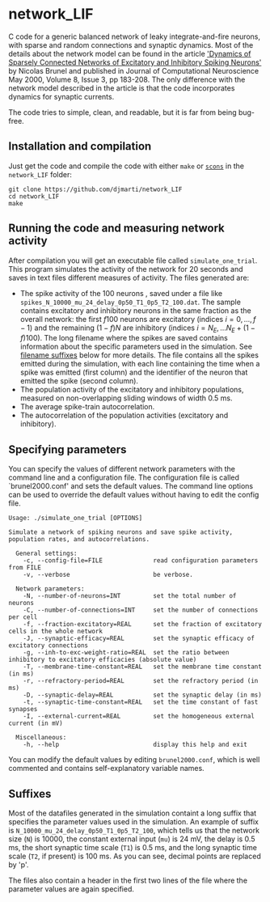 # network_LIF
C code for a generic balanced network of leaky integrate-and-fire neurons, with sparse and random connections and synaptic dynamics. Most of the details about the network model can be found in the article ['Dynamics of Sparsely Connected Networks of Excitatory and Inhibitory Spiking Neurons'](http://link.springer.com/article/10.1023/A%3A1008925309027) by Nicolas Brunel and published in Journal of Computational Neuroscience May 2000, Volume 8, Issue 3, pp 183-208. The only difference with the network model described in the article is that the code incorporates dynamics for synaptic currents.

The code tries to simple, clean, and readable, but it is far from being bug-free.

## Installation and compilation
Just get the code and compile the code with either `make` or [`scons`](http://www.scons.org) in the `network_LIF` folder:
```shell
git clone https://github.com/djmarti/network_LIF
cd network_LIF
make
```

## Running the code and measuring network activity
After compilation you will get an executable file called `simulate_one_trial`. This program 
simulates the activity of the network for 20 seconds and saves in text files different measures of activity. The files generated are:
* The spike activity of the 100 neurons , saved under a file like `spikes_N_10000_mu_24_delay_0p50_T1_0p5_T2_100.dat`. The sample contains excitatory and inhibitory neurons in the same fraction as the overall network: the first $f 100$ neurons are excitatory (indices $i=0,...,f-1$) and the remaining $(1 - f) N$ are inhibitory (indices $i=N_E, ... N_E + (1 - f) 100$). The long filename where the spikes are saved contains information about the specific parameters used in the simulation. See [filename suffixes](#suffixes) below for more details. The file contains all the spikes emitted during the simulation, with each line containing the time when a spike was emitted (first column) and the identifier of the neuron that emitted the spike (second column).
* The population activity of the excitatory and inhibitory populations, measured on non-overlapping sliding windows of width 0.5 ms.
* The average spike-train autocorrelation. 
* The autocorrelation of the population activities (excitatory and inhibitory). 


## Specifying parameters
You can specify the values of different network parameters with the command line and a configuration file. The configuration file is called `brunel2000.conf' and sets the default values. The command line options can be used to override the default values without having to edit the config file. 

```
Usage: ./simulate_one_trial [OPTIONS]

Simulate a network of spiking neurons and save spike activity,
population rates, and autocorrelations.

  General settings:
    -c, --config-file=FILE              read configuration parameters from FILE
    -v, --verbose                       be verbose.

  Network parameters:
    -N, --number-of-neurons=INT         set the total number of neurons
    -C, --number-of-connections=INT     set the number of connections per cell
    -f, --fraction-excitatory=REAL      set the fraction of excitatory cells in the whole network
    -J, --synaptic-efficacy=REAL        set the synaptic efficacy of excitatory connections
    -g, --inh-to-exc-weight-ratio=REAL  set the ratio between inhibitory to excitatory efficacies (absolute value)
    -T, --membrane-time-constant=REAL   set the membrane time constant (in ms)
    -r, --refractory-period=REAL        set the refractory period (in ms) 
    -D, --synaptic-delay=REAL           set the synaptic delay (in ms) 
    -t, --synaptic-time-constant=REAL   set the time constant of fast synapses
    -I, --external-current=REAL         set the homogeneous external current (in mV)

  Miscellaneous:
    -h, --help                          display this help and exit
```

You can modify the default values by editing `brunel2000.conf`, which is well commented and contains self-explanatory variable names.


## Suffixes
Most of the datafiles generated in the simulation containt a long suffix that specifies the parameter values used in the simulation.
An example of suffix is `N_10000_mu_24_delay_0p50_T1_0p5_T2_100`, which tells us that the network size (`N`) is 10000, the constant external input
(`mu`) is 24 mV, the delay is 0.5 ms, the short synaptic time scale (`T1`) is 0.5 ms, and the long synaptic time scale (`T2`, if present) is 100 ms. As you can see, decimal points are replaced by 'p'.

The files also contain a header in the first two lines of the file where the parameter values are again specified.

